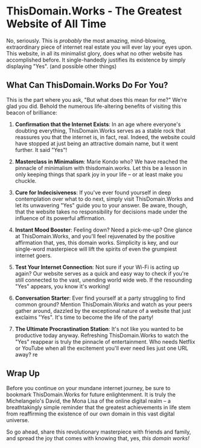 # ThisDomain.Works - The Greatest Website of All Time

No, seriously. This is *probably* the most amazing, mind-blowing, extraordinary piece of internet real estate you will ever lay your eyes upon. This website, in all its minimalist glory, does what no other website has accomplished before. It single-handedly justifies its existence by simply displaying "Yes". (and possible other things)

## What Can ThisDomain.Works Do For You?

This is the part where you ask, "But what does this mean for me?" We're glad you did. Behold the numerous life-altering benefits of visiting this beacon of brilliance:

1. **Confirmation that the Internet Exists**: In an age where everyone's doubting everything, ThisDomain.Works serves as a stable rock that reassures you that the internet is, in fact, real. Indeed, the website could have stopped at just being an attractive domain name, but it went further. It said "Yes"!

2. **Masterclass in Minimalism**: Marie Kondo who? We have reached the pinnacle of minimalism with thisdomain.works. Let this be a lesson in only keeping things that spark joy in your life – or at least make you chuckle.

3. **Cure for Indecisiveness**: If you've ever found yourself in deep contemplation over what to do next, simply visit ThisDomain.Works and let its unwavering "Yes" guide you to your answer. Be aware, though, that the website takes no responsibility for decisions made under the influence of its powerful affirmation.

4. **Instant Mood Booster**: Feeling down? Need a pick-me-up? One glance at ThisDomain.Works, and you'll feel rejuvenated by the positive affirmation that, yes, this domain works. Simplicity is key, and our single-word masterpiece will lift the spirits of even the grumpiest internet goers.

5. **Test Your Internet Connection**: Not sure if your Wi-Fi is acting up again? Our website serves as a quick and easy way to check if you're still connected to the vast, unending world wide web. If the resounding "Yes" appears, you know it's working!

6. **Conversation Starter**: Ever find yourself at a party struggling to find common ground? Mention ThisDomain.Works and watch as your peers gather around, dazzled by the exceptional nature of a website that just exclaims "Yes". It's time to become the life of the party!

7. **The Ultimate Procrastination Station**: It's not like you wanted to be productive today anyway. Refreshing ThisDomain.Works to watch the "Yes" reappear is truly the pinnacle of entertainment. Who needs Netflix or YouTube when all the excitement you'll ever need lies just one URL away?
re
## Wrap Up

Before you continue on your mundane internet journey, be sure to bookmark ThisDomain.Works for future enlightenment. It is truly the Michelangelo's David, the Mona Lisa of the online digital realm – a breathtakingly simple reminder that the greatest achievements in life stem from reaffirming the existence of our own domain in this vast digital universe.

So go ahead, share this revolutionary masterpiece with friends and family, and spread the joy that comes with knowing that, yes, _this domain works!_